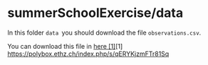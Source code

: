 # summerSchoolExercise/data

In this folder ```data ```you should download the file ```observations.csv```. 



You can download this file in [here \[1\]](https://polybox.ethz.ch/index.php/s/qERYKjzmFTr81Sq)\[1\] https://polybox.ethz.ch/index.php/s/qERYKjzmFTr81Sq
